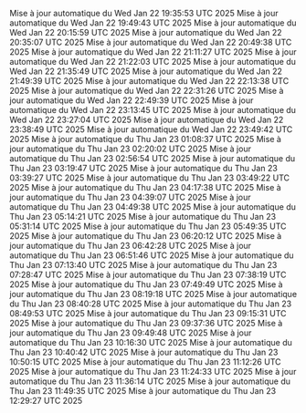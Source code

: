 Mise à jour automatique du Wed Jan 22 19:35:53 UTC 2025
Mise à jour automatique du Wed Jan 22 19:49:43 UTC 2025
Mise à jour automatique du Wed Jan 22 20:15:59 UTC 2025
Mise à jour automatique du Wed Jan 22 20:35:07 UTC 2025
Mise à jour automatique du Wed Jan 22 20:49:38 UTC 2025
Mise à jour automatique du Wed Jan 22 21:11:27 UTC 2025
Mise à jour automatique du Wed Jan 22 21:22:03 UTC 2025
Mise à jour automatique du Wed Jan 22 21:35:49 UTC 2025
Mise à jour automatique du Wed Jan 22 21:49:39 UTC 2025
Mise à jour automatique du Wed Jan 22 22:13:38 UTC 2025
Mise à jour automatique du Wed Jan 22 22:31:26 UTC 2025
Mise à jour automatique du Wed Jan 22 22:49:39 UTC 2025
Mise à jour automatique du Wed Jan 22 23:13:45 UTC 2025
Mise à jour automatique du Wed Jan 22 23:27:04 UTC 2025
Mise à jour automatique du Wed Jan 22 23:38:49 UTC 2025
Mise à jour automatique du Wed Jan 22 23:49:42 UTC 2025
Mise à jour automatique du Thu Jan 23 01:08:37 UTC 2025
Mise à jour automatique du Thu Jan 23 02:20:02 UTC 2025
Mise à jour automatique du Thu Jan 23 02:56:54 UTC 2025
Mise à jour automatique du Thu Jan 23 03:19:47 UTC 2025
Mise à jour automatique du Thu Jan 23 03:39:27 UTC 2025
Mise à jour automatique du Thu Jan 23 03:49:22 UTC 2025
Mise à jour automatique du Thu Jan 23 04:17:38 UTC 2025
Mise à jour automatique du Thu Jan 23 04:39:07 UTC 2025
Mise à jour automatique du Thu Jan 23 04:49:38 UTC 2025
Mise à jour automatique du Thu Jan 23 05:14:21 UTC 2025
Mise à jour automatique du Thu Jan 23 05:31:14 UTC 2025
Mise à jour automatique du Thu Jan 23 05:49:35 UTC 2025
Mise à jour automatique du Thu Jan 23 06:20:12 UTC 2025
Mise à jour automatique du Thu Jan 23 06:42:28 UTC 2025
Mise à jour automatique du Thu Jan 23 06:51:46 UTC 2025
Mise à jour automatique du Thu Jan 23 07:13:40 UTC 2025
Mise à jour automatique du Thu Jan 23 07:28:47 UTC 2025
Mise à jour automatique du Thu Jan 23 07:38:19 UTC 2025
Mise à jour automatique du Thu Jan 23 07:49:49 UTC 2025
Mise à jour automatique du Thu Jan 23 08:19:18 UTC 2025
Mise à jour automatique du Thu Jan 23 08:40:28 UTC 2025
Mise à jour automatique du Thu Jan 23 08:49:53 UTC 2025
Mise à jour automatique du Thu Jan 23 09:15:31 UTC 2025
Mise à jour automatique du Thu Jan 23 09:37:36 UTC 2025
Mise à jour automatique du Thu Jan 23 09:49:48 UTC 2025
Mise à jour automatique du Thu Jan 23 10:16:30 UTC 2025
Mise à jour automatique du Thu Jan 23 10:40:42 UTC 2025
Mise à jour automatique du Thu Jan 23 10:50:15 UTC 2025
Mise à jour automatique du Thu Jan 23 11:12:26 UTC 2025
Mise à jour automatique du Thu Jan 23 11:24:33 UTC 2025
Mise à jour automatique du Thu Jan 23 11:36:14 UTC 2025
Mise à jour automatique du Thu Jan 23 11:49:35 UTC 2025
Mise à jour automatique du Thu Jan 23 12:29:27 UTC 2025
